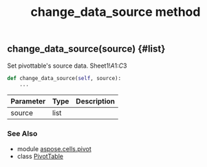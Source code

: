 ﻿---
title: change_data_source method
second_title: Aspose.Cells for Python via .NET API References
description: 
type: docs
weight: 60
url: /aspose.cells.pivot/pivottable/change_data_source/
is_root: false
---

## change_data_source(source) {#list}

Set pivottable's source data.
Sheet1!$A$1:$C$3



```python
def change_data_source(self, source):
    ...
```


| Parameter | Type | Description |
| :- | :- | :- |
| source | list |  |



### See Also
* module [aspose.cells.pivot](../../)
* class [PivotTable](/cells/python-net/aspose.cells.pivot/pivottable)
